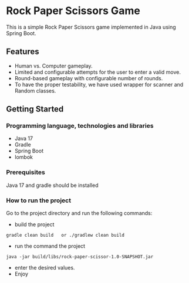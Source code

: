 # Rock Paper Scissors Game

This is a simple Rock Paper Scissors game implemented in Java using Spring Boot.

## Features

- Human vs. Computer gameplay.
- Limited and configurable attempts for the user to enter a valid move.
- Round-based gameplay with configurable number of rounds.
- To have the proper testability, we have used wrapper for scanner and Random classes.

## Getting Started

### Programming language, technologies and libraries
- Java 17
- Gradle
- Spring Boot
- lombok

### Prerequisites

Java 17 and gradle should be installed

### How to run the project

Go to the project directory and run the following commands:
- build the project

```shellscript
gradle clean build   or ./gradlew clean build
```

- run the command the project
```shellscript
java -jar build/libs/rock-paper-scissor-1.0-SNAPSHOT.jar
 ```  
- enter the desired values.
- Enjoy
